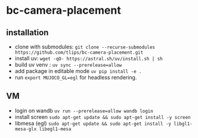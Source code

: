 # bc-camera-placement


## installation
- clone with submodules: `git clone --recurse-submodules https://github.com/tlips/bc-camera-placement.git`
- install uv: `wget -qO- https://astral.sh/uv/install.sh | sh` 
- build uv venv : `uv sync --prerelease=allow`
- add package in editable mode `uv pip install -e .`
- run `export MUJOCO_GL=egl` for headless rendering.


## VM
- login on wandb `uv run --prerelease=allow wandb login`
- install screen `sudo apt-get update && sudo apt-get install -y screen`
- libmesa (egl) `sudo apt-get update && sudo apt-get install -y libgl1-mesa-glx libegl1-mesa`